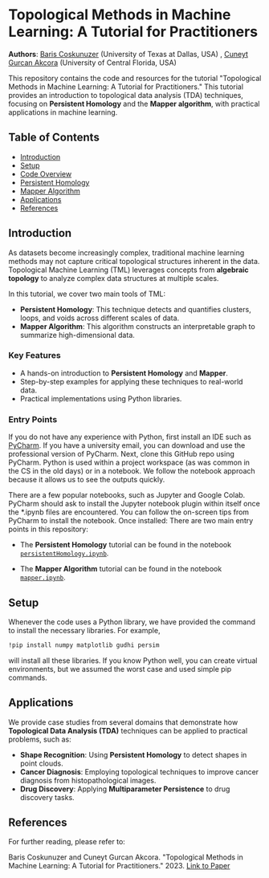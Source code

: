 # Topological Methods in Machine Learning: A Tutorial for Practitioners

**Authors**: [Baris Coskunuzer](https://personal.utdallas.edu/~bxc190014/) (University of Texas at Dallas, USA) , [Cuneyt Gurcan Akcora](akcora.github.io) (University of Central Florida, USA)

This repository contains the code and resources for the tutorial "Topological Methods in Machine Learning: A Tutorial for Practitioners." This tutorial provides an introduction to topological data analysis (TDA) techniques, focusing on **Persistent Homology** and the **Mapper algorithm**, with practical applications in machine learning.

## Table of Contents

- [Introduction](#introduction)
- [Setup](#setup)
- [Code Overview](#code-overview)
- [Persistent Homology](#persistent-homology)
- [Mapper Algorithm](#mapper-algorithm)
- [Applications](#applications)
- [References](#references)

## Introduction

As datasets become increasingly complex, traditional machine learning methods may not capture critical topological structures inherent in the data. Topological Machine Learning (TML) leverages concepts from **algebraic topology** to analyze complex data structures at multiple scales. 

In this tutorial, we cover two main tools of TML:
- **Persistent Homology**: This technique detects and quantifies clusters, loops, and voids across different scales of data.
- **Mapper Algorithm**: This algorithm constructs an interpretable graph to summarize high-dimensional data.

### Key Features
- A hands-on introduction to **Persistent Homology** and **Mapper**.
- Step-by-step examples for applying these techniques to real-world data.
- Practical implementations using Python libraries.

### Entry Points
If you do not have any experience with Python, first install an IDE such as [PyCharm](https://www.jetbrains.com/pycharm/download/). If you have a university email, you can download and use the professional version of PyCharm. Next, clone this GitHub repo using PyCharm.  Python is used within a project workspace (as was common in the CS in the old days) or in a notebook. We follow the notebook approach because it allows us to see the outputs quickly.

There are a few popular notebooks, such as Jupyter and Google Colab. PyCharm should ask to install the Jupyter notebook plugin within itself once the *.ipynb files are encountered. You can follow the on-screen tips from PyCharm to install the notebook. Once installed:
There are two main entry points in this repository:
- The **Persistent Homology** tutorial can be found in the notebook [`persistentHomology.ipynb`](https://github.com/cakcora/TopologyForML/blob/main/code/PersistentHomology.ipynb).

- The **Mapper Algorithm** tutorial can be found in the notebook [`mapper.ipynb`](https://github.com/cakcora/TopologyForML/blob/main/code/Mapper.ipynb).
 
## Setup

Whenever the code uses a Python library, we have provided the command to install the necessary libraries. For example, 

```bash
!pip install numpy matplotlib gudhi persim
```
will install all these libraries. If you know Python well, you can create virtual environments, but we assumed the worst case and used simple pip commands.


## Applications

We provide case studies from several domains that demonstrate how **Topological Data Analysis (TDA)** techniques can be applied to practical problems, such as:

- **Shape Recognition**: Using **Persistent Homology** to detect shapes in point clouds.
- **Cancer Diagnosis**: Employing topological techniques to improve cancer diagnosis from histopathological images.
- **Drug Discovery**: Applying **Multiparameter Persistence** to drug discovery tasks.

## References

For further reading, please refer to:

Baris Coskunuzer and Cuneyt Gurcan Akcora. "Topological Methods in Machine Learning: A Tutorial for Practitioners." 2023. [Link to Paper](https://doi.org/10.1145/XXXXXXX.XXXXXXX)
